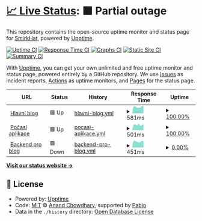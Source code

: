 # [📈 Live Status](https://status.smirkhat.org): <!--live status--> **🟧 Partial outage**

This repository contains the open-source uptime monitor and status page for [SmirkHat](https://smirkhat.org), powered by [Upptime](https://github.com/upptime/upptime).

[![Uptime CI](https://github.com/SmirkHat/smirkhat-upptime/workflows/Uptime%20CI/badge.svg)](https://github.com/SmirkHat/smirkhat-upptime/actions?query=workflow%3A%22Uptime+CI%22)
[![Response Time CI](https://github.com/SmirkHat/smirkhat-upptime/workflows/Response%20Time%20CI/badge.svg)](https://github.com/SmirkHat/smirkhat-upptime/actions?query=workflow%3A%22Response+Time+CI%22)
[![Graphs CI](https://github.com/SmirkHat/smirkhat-upptime/workflows/Graphs%20CI/badge.svg)](https://github.com/SmirkHat/smirkhat-upptime/actions?query=workflow%3A%22Graphs+CI%22)
[![Static Site CI](https://github.com/SmirkHat/smirkhat-upptime/workflows/Static%20Site%20CI/badge.svg)](https://github.com/SmirkHat/smirkhat-upptime/actions?query=workflow%3A%22Static+Site+CI%22)
[![Summary CI](https://github.com/SmirkHat/smirkhat-upptime/workflows/Summary%20CI/badge.svg)](https://github.com/SmirkHat/smirkhat-upptime/actions?query=workflow%3A%22Summary+CI%22)

With [Upptime](https://upptime.js.org), you can get your own unlimited and free uptime monitor and status page, powered entirely by a GitHub repository. We use [Issues](https://github.com/SmirkHat/smirkhat-upptime/issues) as incident reports, [Actions](https://github.com/SmirkHat/smirkhat-upptime/actions) as uptime monitors, and [Pages](https://status.smirkhat.org) for the status page.

<!--start: status pages-->
<!-- This summary is generated by Upptime (https://github.com/upptime/upptime) -->
<!-- Do not edit this manually, your changes will be overwritten -->
<!-- prettier-ignore -->
| URL | Status | History | Response Time | Uptime |
| --- | ------ | ------- | ------------- | ------ |
| <img alt="" src="https://www.google.com/s2/favicons?domain=smirkhat.org&sz=256" height="13"> [Hlavní blog](https://smirkhat.org) | 🟩 Up | [hlavni-blog.yml](https://github.com/SmirkHat/smirkhat-upptime/commits/HEAD/history/hlavni-blog.yml) | <details><summary><img alt="Response time graph" src="./graphs/hlavni-blog/response-time-week.png" height="20"> 581ms</summary><br><a href="https://status.smirkhat.org/history/hlavni-blog"><img alt="Response time 648" src="https://img.shields.io/endpoint?url=https%3A%2F%2Fraw.githubusercontent.com%2FSmirkHat%2Fsmirkhat-upptime%2FHEAD%2Fapi%2Fhlavni-blog%2Fresponse-time.json"></a><br><a href="https://status.smirkhat.org/history/hlavni-blog"><img alt="24-hour response time 536" src="https://img.shields.io/endpoint?url=https%3A%2F%2Fraw.githubusercontent.com%2FSmirkHat%2Fsmirkhat-upptime%2FHEAD%2Fapi%2Fhlavni-blog%2Fresponse-time-day.json"></a><br><a href="https://status.smirkhat.org/history/hlavni-blog"><img alt="7-day response time 581" src="https://img.shields.io/endpoint?url=https%3A%2F%2Fraw.githubusercontent.com%2FSmirkHat%2Fsmirkhat-upptime%2FHEAD%2Fapi%2Fhlavni-blog%2Fresponse-time-week.json"></a><br><a href="https://status.smirkhat.org/history/hlavni-blog"><img alt="30-day response time 614" src="https://img.shields.io/endpoint?url=https%3A%2F%2Fraw.githubusercontent.com%2FSmirkHat%2Fsmirkhat-upptime%2FHEAD%2Fapi%2Fhlavni-blog%2Fresponse-time-month.json"></a><br><a href="https://status.smirkhat.org/history/hlavni-blog"><img alt="1-year response time 648" src="https://img.shields.io/endpoint?url=https%3A%2F%2Fraw.githubusercontent.com%2FSmirkHat%2Fsmirkhat-upptime%2FHEAD%2Fapi%2Fhlavni-blog%2Fresponse-time-year.json"></a></details> | <details><summary><a href="https://status.smirkhat.org/history/hlavni-blog">100.00%</a></summary><a href="https://status.smirkhat.org/history/hlavni-blog"><img alt="All-time uptime 99.95%" src="https://img.shields.io/endpoint?url=https%3A%2F%2Fraw.githubusercontent.com%2FSmirkHat%2Fsmirkhat-upptime%2FHEAD%2Fapi%2Fhlavni-blog%2Fuptime.json"></a><br><a href="https://status.smirkhat.org/history/hlavni-blog"><img alt="24-hour uptime 100.00%" src="https://img.shields.io/endpoint?url=https%3A%2F%2Fraw.githubusercontent.com%2FSmirkHat%2Fsmirkhat-upptime%2FHEAD%2Fapi%2Fhlavni-blog%2Fuptime-day.json"></a><br><a href="https://status.smirkhat.org/history/hlavni-blog"><img alt="7-day uptime 100.00%" src="https://img.shields.io/endpoint?url=https%3A%2F%2Fraw.githubusercontent.com%2FSmirkHat%2Fsmirkhat-upptime%2FHEAD%2Fapi%2Fhlavni-blog%2Fuptime-week.json"></a><br><a href="https://status.smirkhat.org/history/hlavni-blog"><img alt="30-day uptime 99.93%" src="https://img.shields.io/endpoint?url=https%3A%2F%2Fraw.githubusercontent.com%2FSmirkHat%2Fsmirkhat-upptime%2FHEAD%2Fapi%2Fhlavni-blog%2Fuptime-month.json"></a><br><a href="https://status.smirkhat.org/history/hlavni-blog"><img alt="1-year uptime 99.95%" src="https://img.shields.io/endpoint?url=https%3A%2F%2Fraw.githubusercontent.com%2FSmirkHat%2Fsmirkhat-upptime%2FHEAD%2Fapi%2Fhlavni-blog%2Fuptime-year.json"></a></details>
| <img alt="" src="https://icons.duckduckgo.com/ip3/web-m8b6oqk.hstnw.eu.ico" height="13"> [Počasí aplikace](http://web-m8b6oqk.hstnw.eu/) | 🟩 Up | [pocasi-aplikace.yml](https://github.com/SmirkHat/smirkhat-upptime/commits/HEAD/history/pocasi-aplikace.yml) | <details><summary><img alt="Response time graph" src="./graphs/pocasi-aplikace/response-time-week.png" height="20"> 501ms</summary><br><a href="https://status.smirkhat.org/history/pocasi-aplikace"><img alt="Response time 518" src="https://img.shields.io/endpoint?url=https%3A%2F%2Fraw.githubusercontent.com%2FSmirkHat%2Fsmirkhat-upptime%2FHEAD%2Fapi%2Fpocasi-aplikace%2Fresponse-time.json"></a><br><a href="https://status.smirkhat.org/history/pocasi-aplikace"><img alt="24-hour response time 488" src="https://img.shields.io/endpoint?url=https%3A%2F%2Fraw.githubusercontent.com%2FSmirkHat%2Fsmirkhat-upptime%2FHEAD%2Fapi%2Fpocasi-aplikace%2Fresponse-time-day.json"></a><br><a href="https://status.smirkhat.org/history/pocasi-aplikace"><img alt="7-day response time 501" src="https://img.shields.io/endpoint?url=https%3A%2F%2Fraw.githubusercontent.com%2FSmirkHat%2Fsmirkhat-upptime%2FHEAD%2Fapi%2Fpocasi-aplikace%2Fresponse-time-week.json"></a><br><a href="https://status.smirkhat.org/history/pocasi-aplikace"><img alt="30-day response time 503" src="https://img.shields.io/endpoint?url=https%3A%2F%2Fraw.githubusercontent.com%2FSmirkHat%2Fsmirkhat-upptime%2FHEAD%2Fapi%2Fpocasi-aplikace%2Fresponse-time-month.json"></a><br><a href="https://status.smirkhat.org/history/pocasi-aplikace"><img alt="1-year response time 518" src="https://img.shields.io/endpoint?url=https%3A%2F%2Fraw.githubusercontent.com%2FSmirkHat%2Fsmirkhat-upptime%2FHEAD%2Fapi%2Fpocasi-aplikace%2Fresponse-time-year.json"></a></details> | <details><summary><a href="https://status.smirkhat.org/history/pocasi-aplikace">100.00%</a></summary><a href="https://status.smirkhat.org/history/pocasi-aplikace"><img alt="All-time uptime 100.00%" src="https://img.shields.io/endpoint?url=https%3A%2F%2Fraw.githubusercontent.com%2FSmirkHat%2Fsmirkhat-upptime%2FHEAD%2Fapi%2Fpocasi-aplikace%2Fuptime.json"></a><br><a href="https://status.smirkhat.org/history/pocasi-aplikace"><img alt="24-hour uptime 100.00%" src="https://img.shields.io/endpoint?url=https%3A%2F%2Fraw.githubusercontent.com%2FSmirkHat%2Fsmirkhat-upptime%2FHEAD%2Fapi%2Fpocasi-aplikace%2Fuptime-day.json"></a><br><a href="https://status.smirkhat.org/history/pocasi-aplikace"><img alt="7-day uptime 100.00%" src="https://img.shields.io/endpoint?url=https%3A%2F%2Fraw.githubusercontent.com%2FSmirkHat%2Fsmirkhat-upptime%2FHEAD%2Fapi%2Fpocasi-aplikace%2Fuptime-week.json"></a><br><a href="https://status.smirkhat.org/history/pocasi-aplikace"><img alt="30-day uptime 100.00%" src="https://img.shields.io/endpoint?url=https%3A%2F%2Fraw.githubusercontent.com%2FSmirkHat%2Fsmirkhat-upptime%2FHEAD%2Fapi%2Fpocasi-aplikace%2Fuptime-month.json"></a><br><a href="https://status.smirkhat.org/history/pocasi-aplikace"><img alt="1-year uptime 100.00%" src="https://img.shields.io/endpoint?url=https%3A%2F%2Fraw.githubusercontent.com%2FSmirkHat%2Fsmirkhat-upptime%2FHEAD%2Fapi%2Fpocasi-aplikace%2Fuptime-year.json"></a></details>
| <img alt="" src="https://www.google.com/s2/favicons?domain=pb.smirkhat.org&sz=256" height="13"> [Backend pro blog](https://pb.smirkhat.org/_/) | 🟥 Down | [backend-pro-blog.yml](https://github.com/SmirkHat/smirkhat-upptime/commits/HEAD/history/backend-pro-blog.yml) | <details><summary><img alt="Response time graph" src="./graphs/backend-pro-blog/response-time-week.png" height="20"> 451ms</summary><br><a href="https://status.smirkhat.org/history/backend-pro-blog"><img alt="Response time 528" src="https://img.shields.io/endpoint?url=https%3A%2F%2Fraw.githubusercontent.com%2FSmirkHat%2Fsmirkhat-upptime%2FHEAD%2Fapi%2Fbackend-pro-blog%2Fresponse-time.json"></a><br><a href="https://status.smirkhat.org/history/backend-pro-blog"><img alt="24-hour response time 377" src="https://img.shields.io/endpoint?url=https%3A%2F%2Fraw.githubusercontent.com%2FSmirkHat%2Fsmirkhat-upptime%2FHEAD%2Fapi%2Fbackend-pro-blog%2Fresponse-time-day.json"></a><br><a href="https://status.smirkhat.org/history/backend-pro-blog"><img alt="7-day response time 451" src="https://img.shields.io/endpoint?url=https%3A%2F%2Fraw.githubusercontent.com%2FSmirkHat%2Fsmirkhat-upptime%2FHEAD%2Fapi%2Fbackend-pro-blog%2Fresponse-time-week.json"></a><br><a href="https://status.smirkhat.org/history/backend-pro-blog"><img alt="30-day response time 499" src="https://img.shields.io/endpoint?url=https%3A%2F%2Fraw.githubusercontent.com%2FSmirkHat%2Fsmirkhat-upptime%2FHEAD%2Fapi%2Fbackend-pro-blog%2Fresponse-time-month.json"></a><br><a href="https://status.smirkhat.org/history/backend-pro-blog"><img alt="1-year response time 528" src="https://img.shields.io/endpoint?url=https%3A%2F%2Fraw.githubusercontent.com%2FSmirkHat%2Fsmirkhat-upptime%2FHEAD%2Fapi%2Fbackend-pro-blog%2Fresponse-time-year.json"></a></details> | <details><summary><a href="https://status.smirkhat.org/history/backend-pro-blog">0.00%</a></summary><a href="https://status.smirkhat.org/history/backend-pro-blog"><img alt="All-time uptime 47.34%" src="https://img.shields.io/endpoint?url=https%3A%2F%2Fraw.githubusercontent.com%2FSmirkHat%2Fsmirkhat-upptime%2FHEAD%2Fapi%2Fbackend-pro-blog%2Fuptime.json"></a><br><a href="https://status.smirkhat.org/history/backend-pro-blog"><img alt="24-hour uptime 0.00%" src="https://img.shields.io/endpoint?url=https%3A%2F%2Fraw.githubusercontent.com%2FSmirkHat%2Fsmirkhat-upptime%2FHEAD%2Fapi%2Fbackend-pro-blog%2Fuptime-day.json"></a><br><a href="https://status.smirkhat.org/history/backend-pro-blog"><img alt="7-day uptime 0.00%" src="https://img.shields.io/endpoint?url=https%3A%2F%2Fraw.githubusercontent.com%2FSmirkHat%2Fsmirkhat-upptime%2FHEAD%2Fapi%2Fbackend-pro-blog%2Fuptime-week.json"></a><br><a href="https://status.smirkhat.org/history/backend-pro-blog"><img alt="30-day uptime 59.46%" src="https://img.shields.io/endpoint?url=https%3A%2F%2Fraw.githubusercontent.com%2FSmirkHat%2Fsmirkhat-upptime%2FHEAD%2Fapi%2Fbackend-pro-blog%2Fuptime-month.json"></a><br><a href="https://status.smirkhat.org/history/backend-pro-blog"><img alt="1-year uptime 47.34%" src="https://img.shields.io/endpoint?url=https%3A%2F%2Fraw.githubusercontent.com%2FSmirkHat%2Fsmirkhat-upptime%2FHEAD%2Fapi%2Fbackend-pro-blog%2Fuptime-year.json"></a></details>

<!--end: status pages-->

[**Visit our status website →**](https://status.smirkhat.org)

## 📄 License

- Powered by: [Upptime](https://github.com/upptime/upptime)
- Code: [MIT](./LICENSE) © [Anand Chowdhary](https://anandchowdhary.com), supported by [Pabio](https://pabio.com)
- Data in the `./history` directory: [Open Database License](https://opendatacommons.org/licenses/odbl/1-0/)
